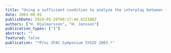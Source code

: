 ```yaml
---
title: "Using a sufficient condition to analyze the interplay between identification and control"
date: 2003-00-01
publishDate: 2019-05-28T09:17:46.422108Z
authors: ["H. Hjalmarsson", "H. Jansson"]
publication_types: ["1"]
abstract: ""
featured: false
publication: "*Proc IFAC Symposium SYSID 2003.*"
---
```


